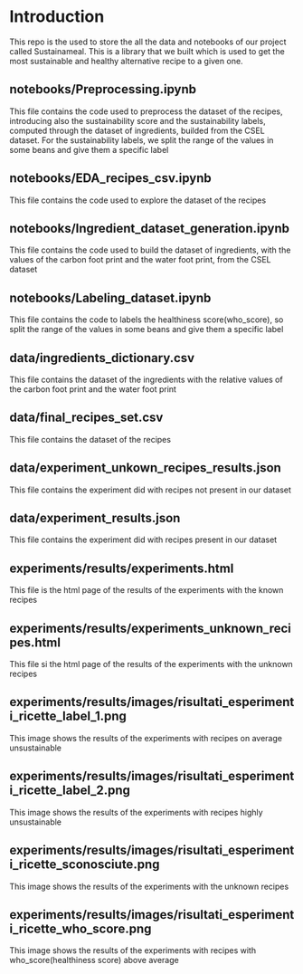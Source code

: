 # Introduction
This repo is the used to store the all the data and notebooks of our project called Sustainameal. This is a library that we built which is used to get the most sustainable and healthy alternative recipe to a given one.

## notebooks/Preprocessing.ipynb
This file contains the code used to preprocess the dataset of the recipes, introducing also the sustainability score and the sustainability labels, computed through the dataset of ingredients, builded from the CSEL dataset. For the sustainability labels, we split the range of the values in some beans and give them a specific label

## notebooks/EDA_recipes_csv.ipynb
This file contains the code used to explore the dataset of the recipes

## notebooks/Ingredient_dataset_generation.ipynb
This file contains the code used to build the dataset of ingredients, with the values of the carbon foot print and the water foot print, from the CSEL dataset

## notebooks/Labeling_dataset.ipynb
This file contains the code to labels the healthiness score(who_score), so split the range of the values in some beans and give them a specific label

## data/ingredients_dictionary.csv
This file contains the dataset of the ingredients with the relative values of the carbon foot print and the water foot print

## data/final_recipes_set.csv
This file contains the dataset of the recipes

## data/experiment_unkown_recipes_results.json
This file contains the experiment did with recipes not present in our dataset

## data/experiment_results.json
This file contains the experiment did with recipes present in our dataset

## experiments/results/experiments.html
This file is the html page of the results of the experiments with the known recipes

## experiments/results/experiments_unknown_recipes.html
This file si the html page of the results of the experiments with the unknown recipes

## experiments/results/images/risultati_esperimenti_ricette_label_1.png
This image shows the results of the experiments with recipes on average unsustainable

## experiments/results/images/risultati_esperimenti_ricette_label_2.png
This image shows the results of the experiments with recipes highly unsustainable

## experiments/results/images/risultati_esperimenti_ricette_sconosciute.png
This image shows the results of the experiments with the unknown recipes

## experiments/results/images/risultati_esperimenti_ricette_who_score.png
This image shows the results of the experiments with recipes with who_score(healthiness score) above average
